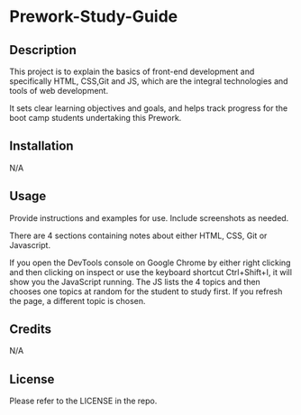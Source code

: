 # Prework-Study-Guide

## Description

This project is to explain the basics of front-end development and specifically HTML, CSS,Git and JS, which are the integral technologies and tools of web development.

It sets clear learning objectives and goals, and helps track progress for the boot camp students undertaking this Prework.

## Installation

N/A

## Usage

Provide instructions and examples for use. Include screenshots as needed.

There are 4 sections containing notes about either HTML, CSS, Git or Javascript.

If you open the DevTools console on Google Chrome by either right clicking and then clicking on inspect or use the keyboard shortcut Ctrl+Shift+I, it will show you the JavaScript running. The JS lists the 4 topics and then chooses one topics at random for the student to study first. If you refresh the page, a different topic is chosen.

## Credits

N/A

## License

Please refer to the LICENSE in the repo.
